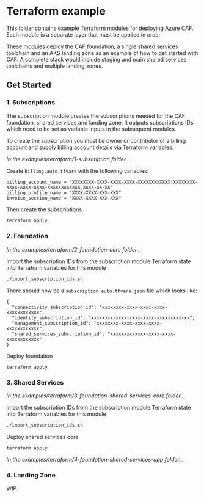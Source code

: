 # Terraform example

This folder contains example Terraform modules for deploying Azure CAF. Each module is a separate layer that must be applied in order.

These modules deploy the CAF foundation, a single shared services toolchain and an AKS landing zone as an example of how to get started with CAF. A complete stack would include staging and main shared services toolchains and multiple landing zones.

## Get Started

### 1. **Subscriptions**

The subscription module creates the subscriptions needed for the CAF foundation, shared services and landing zone. It outputs subscriptions IDs which need to be set as variable inputs in the subsequent modules.

To create the subscription you must be owner or contributor of a billing account and supply billing account details via Terraform variables.

*In the examples/terraform/1-subscription folder...*

Create `billing.auto.tfvars` with the following variables:
```
billing_account_name = "XXXXXXXX-XXXX-XXXX-XXXX-XXXXXXXXXXXX:XXXXXXXX-XXXX-XXXX-XXXX-XXXXXXXXXXXX_XXXX-XX-XX"
billing_profile_name = "XXXX-XXXX-XXX-XXX"
invoice_section_name = "XXXX-XXXX-XXX-XXX"
```

Then create the subscriptions
```bash
terraform apply
```

### 2. **Foundation**

*In the examples/terraform/2-foundation-core folder...*

Import the subscription IDs from the subscription module Terraform state into Terraform variables for this module
```bash
./import_subscription_ids.sh
```

There should now be a `subscription.auto.tfvars.json` file which looks like:
```
{
  "connectivity_subscription_id": "xxxxxxxx-xxxx-xxxx-xxxx-xxxxxxxxxxxx",
  "identity_subscription_id": "xxxxxxxx-xxxx-xxxx-xxxx-xxxxxxxxxxxx",
  "management_subscription_id": "xxxxxxxx-xxxx-xxxx-xxxx-xxxxxxxxxxxx",
  "shared_services_subscription_id": "xxxxxxxx-xxxx-xxxx-xxxx-xxxxxxxxxxxx"
}
```

Deploy foundation
```
terraform apply
```

### 3. **Shared Services**

*In the examples/terraform/3-foundation-shared-services-core folder...*

Import the subscription IDs from the subscription module Terraform state into Terraform variables for this module
```bash
./import_subscription_ids.sh
```

Deploy shared services core
```
terraform apply
```

*In the examples/terraform/4-foundation-shared-services-app folder...*

### 4. **Landing Zone**

WIP.
